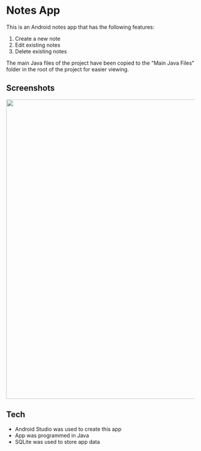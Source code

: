 # Notes App

This is an Android notes app that has the following features:
1. Create a new note
2. Edit existing notes
3. Delete existing notes 

The main Java files of the project have been copied to the "Main Java Files" folder in the root of the project for easier viewing. 

## Screenshots
<img src="https://user-images.githubusercontent.com/33439894/110227430-7666b900-7ec6-11eb-9e18-1eaad16960ca.png" height="800">

## Tech
- Android Studio was used to create this app
- App was programmed in Java
- SQLite was used to store app data

